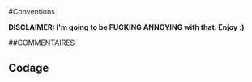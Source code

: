 #Conventions

**DISCLAIMER: I'm going to be FUCKING ANNOYING with that. Enjoy :)**

##COMMENTAIRES



## Codage

